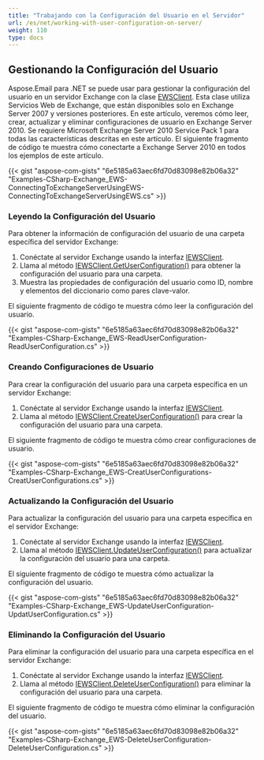 ```yaml
---
title: "Trabajando con la Configuración del Usuario en el Servidor"
url: /es/net/working-with-user-configuration-on-server/
weight: 110
type: docs
---
```


## **Gestionando la Configuración del Usuario**

Aspose.Email para .NET se puede usar para gestionar la configuración del usuario en un servidor Exchange con la clase [EWSClient](https://reference.aspose.com/email/net/aspose.email.clients.exchange.webservice/ewsclient/). Esta clase utiliza Servicios Web de Exchange, que están disponibles solo en Exchange Server 2007 y versiones posteriores. En este artículo, veremos cómo leer, crear, actualizar y eliminar configuraciones de usuario en Exchange Server 2010. Se requiere Microsoft Exchange Server 2010 Service Pack 1 para todas las características descritas en este artículo. El siguiente fragmento de código te muestra cómo conectarte a Exchange Server 2010 en todos los ejemplos de este artículo.

{{< gist "aspose-com-gists" "6e5185a63aec6fd70d83098e82b06a32" "Examples-CSharp-Exchange_EWS-ConnectingToExchangeServerUsingEWS-ConnectingToExchangeServerUsingEWS.cs" >}}

### **Leyendo la Configuración del Usuario**

Para obtener la información de configuración del usuario de una carpeta específica del servidor Exchange:

1. Conéctate al servidor Exchange usando la interfaz [IEWSClient](https://reference.aspose.com/email/net/aspose.email.clients.exchange.webservice/iewsclient/).
1. Llama al método [IEWSClient.GetUserConfiguration()](https://reference.aspose.com/email/net/aspose.email.clients.exchange.webservice/iewsclient/getuserconfiguration/#getuserconfiguration) para obtener la configuración del usuario para una carpeta.
1. Muestra las propiedades de configuración del usuario como ID, nombre y elementos del diccionario como pares clave-valor.

El siguiente fragmento de código te muestra cómo leer la configuración del usuario.

{{< gist "aspose-com-gists" "6e5185a63aec6fd70d83098e82b06a32" "Examples-CSharp-Exchange_EWS-ReadUserConfiguration-ReadUserConfiguration.cs" >}}

### **Creando Configuraciones de Usuario**

Para crear la configuración del usuario para una carpeta específica en un servidor Exchange:

1. Conéctate al servidor Exchange usando la interfaz [IEWSClient](https://reference.aspose.com/email/net/aspose.email.clients.exchange.webservice/iewsclient/).
1. Llama al método [IEWSClient.CreateUserConfiguration()](https://reference.aspose.com/email/net/aspose.email.clients.exchange.webservice/iewsclient/createuserconfiguration/#createuserconfiguration) para crear la configuración del usuario para una carpeta.

El siguiente fragmento de código te muestra cómo crear configuraciones de usuario.

{{< gist "aspose-com-gists" "6e5185a63aec6fd70d83098e82b06a32" "Examples-CSharp-Exchange_EWS-CreatUserConfigurations-CreatUserConfigurations.cs" >}}

### **Actualizando la Configuración del Usuario**

Para actualizar la configuración del usuario para una carpeta específica en el servidor Exchange:

1. Conéctate al servidor Exchange usando la interfaz [IEWSClient](https://reference.aspose.com/email/net/aspose.email.clients.exchange.webservice/iewsclient/).
1. Llama al método [IEWSClient.UpdateUserConfiguration()](https://reference.aspose.com/email/net/aspose.email.clients.exchange.webservice/iewsclient/updateuserconfiguration/#updateuserconfiguration) para actualizar la configuración del usuario para una carpeta.

El siguiente fragmento de código te muestra cómo actualizar la configuración del usuario.

{{< gist "aspose-com-gists" "6e5185a63aec6fd70d83098e82b06a32" "Examples-CSharp-Exchange_EWS-UpdateUserConfiguration-UpdatUserConfiguration.cs" >}}

### **Eliminando la Configuración del Usuario**

Para eliminar la configuración del usuario para una carpeta específica en el servidor Exchange:

1. Conéctate al servidor Exchange usando la interfaz [IEWSClient](https://reference.aspose.com/email/net/aspose.email.clients.exchange.webservice/iewsclient/).
1. Llama al método [IEWSClient.DeleteUserConfiguration()](https://reference.aspose.com/email/net/aspose.email.clients.exchange.webservice/iewsclient/deleteuserconfiguration/#deleteuserconfiguration) para eliminar la configuración del usuario para una carpeta.

El siguiente fragmento de código te muestra cómo eliminar la configuración del usuario.

{{< gist "aspose-com-gists" "6e5185a63aec6fd70d83098e82b06a32" "Examples-CSharp-Exchange_EWS-DeleteUserConfiguration-DeleteUserConfiguration.cs" >}}